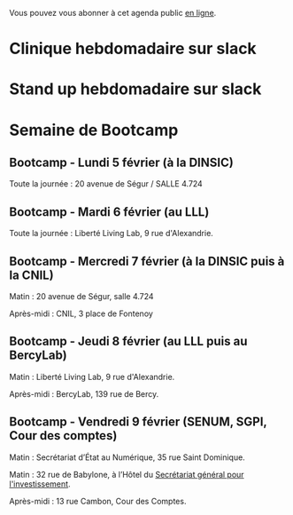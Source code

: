 Vous pouvez vous abonner à cet agenda public [en ligne](https://cloud.eig-forever.org/index.php/apps/calendar/p/5S4DP594PDIVTARU/EIG2018).


# Clinique hebdomadaire sur slack


# Stand up hebdomadaire sur slack


# Semaine de Bootcamp


## Bootcamp - Lundi 5 février (à la DINSIC)

Toute la journée : 20 avenue de Ségur / SALLE 4.724


## Bootcamp - Mardi 6 février (au LLL)

Toute la journée : Liberté Living Lab, 9 rue d'Alexandrie.


## Bootcamp - Mercredi 7 février (à la DINSIC puis à la CNIL)

Matin : 20 avenue de Ségur, salle 4.724

Après-midi : CNIL, 3 place de Fontenoy


## Bootcamp - Jeudi 8 février (au LLL puis au BercyLab)

Matin : Liberté Living Lab, 9 rue d'Alexandrie.

Après-midi : BercyLab, 139 rue de Bercy.


## Bootcamp - Vendredi 9 février (SENUM, SGPI, Cour des comptes)

Matin : Secrétariat d’État au Numérique, 35 rue Saint Dominique.

Matin : 32 rue de Babylone, à l’Hôtel du [Secrétariat général pour
l'investissement](http://www.gouvernement.fr/secretariat-general-pour-l-investissement-sgpi).

Après-midi : 13 rue Cambon, Cour des Comptes.

